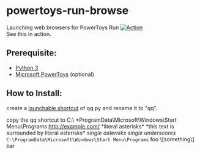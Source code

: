 # powertoys-run-browse
Launching web browsers for PowerToys Run
[![Action](readme-images/powertoys-run-browse.gif)](https://github.com/engrbugs/powertoys-run-browse)
</br>
See this in action.

## Prerequisite:
- [Python 3](https://www.python.org/downloads/)
- [Microsoft PowerToys](https://github.com/microsoft/PowerToys/releases/) (optional)

## How to Install:
create a [launchable shortcut](https://docs.python.org/3.3/using/windows.html#from-a-script) of qq.py and 
rename it to "qq".

copy the qq shortcut to C:\ *ProgramData\Microsoft\Windows\Start Menu\Programs
<http://example.com/>
\*literal asterisks\*
\*this text is surrounded by literal asterisks\*
*single asterisks*
_single underscores_
`C:\ProgramData\Microsoft\Windows\Start Menu\Programs`
foo \\\[something\\\] bar